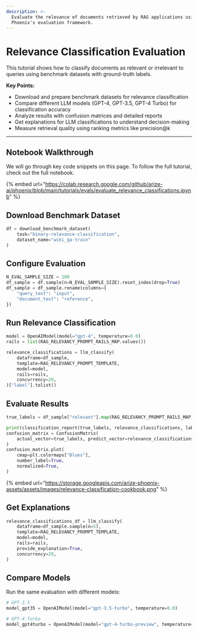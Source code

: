 ```yaml
---
description: >-
  Evaluate the relevance of documents retrieved by RAG applications using
  Phoenix's evaluation framework.
---
```


# Relevance Classification Evaluation

This tutorial shows how to classify documents as relevant or irrelevant to queries using benchmark datasets with ground-truth labels.

**Key Points:**

* Download and prepare benchmark datasets for relevance classification
* Compare different LLM models (GPT-4, GPT-3.5, GPT-4 Turbo) for classification accuracy
* Analyze results with confusion matrices and detailed reports
* Get explanations for LLM classifications to understand decision-making
* Measure retrieval quality using ranking metrics like precision@k

***

## Notebook Walkthrough

We will go through key code snippets on this page. To follow the full tutorial, check out the full notebook.

{% embed url="https://colab.research.google.com/github/arize-ai/phoenix/blob/main/tutorials/evals/evaluate_relevance_classifications.ipynb" %}

## Download Benchmark Dataset

```python
df = download_benchmark_dataset(
    task="binary-relevance-classification", 
    dataset_name="wiki_qa-train"
)
```

## Configure Evaluation

```python
N_EVAL_SAMPLE_SIZE = 100
df_sample = df.sample(n=N_EVAL_SAMPLE_SIZE).reset_index(drop=True)
df_sample = df_sample.rename(columns={
    "query_text": "input",
    "document_text": "reference",
})
```

## Run Relevance Classification

```python
model = OpenAIModel(model="gpt-4", temperature=0.0)
rails = list(RAG_RELEVANCY_PROMPT_RAILS_MAP.values())

relevance_classifications = llm_classify(
    dataframe=df_sample,
    template=RAG_RELEVANCY_PROMPT_TEMPLATE,
    model=model,
    rails=rails,
    concurrency=20,
)["label"].tolist()
```

## Evaluate Results

```python
true_labels = df_sample["relevant"].map(RAG_RELEVANCY_PROMPT_RAILS_MAP).tolist()

print(classification_report(true_labels, relevance_classifications, labels=rails))
confusion_matrix = ConfusionMatrix(
    actual_vector=true_labels, predict_vector=relevance_classifications, classes=rails
)
confusion_matrix.plot(
    cmap=plt.colormaps["Blues"],
    number_label=True,
    normalized=True,
)
```

{% embed url="https://storage.googleapis.com/arize-phoenix-assets/assets/images/relevance-classification-cookbook.png" %}

## Get Explanations

```python
relevance_classifications_df = llm_classify(
    dataframe=df_sample.sample(n=5),
    template=RAG_RELEVANCY_PROMPT_TEMPLATE,
    model=model,
    rails=rails,
    provide_explanation=True,
    concurrency=20,
)
```

## Compare Models

Run the same evaluation with different models:

```python
# GPT-3.5
model_gpt35 = OpenAIModel(model="gpt-3.5-turbo", temperature=0.0)

# GPT-4 Turbo
model_gpt4turbo = OpenAIModel(model="gpt-4-turbo-preview", temperature=0.0)
```
